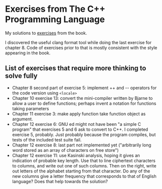 # Exercises from The C++ Programming Language

My solutions to [exercises](https://www.stroustrup.com/4thExercises.pdf) from the book.

I discovered the useful clang format tool while doing the last exercise
for chapter 8. Code of exercises prior to that is mostly consistent with
the style appearing in the book.

## List of exercises that require more thinking to solve fully

* Chapter 8 second part of exercise 5: implement ++ and -- operators for the code
  version using `<locale>`
* Chapter 10 exercise 13: convert the mini-compiler written by Bjarne to allow a
  user to define functions; perhaps invent a notation for functions taking parameters
* Chapter 11 exercise 3: make apply function take function object as argument.
* Chapter 12 exercise 6: GNU ed might not have been "a simple C program" that
  exercises 5 and 6 ask to convert to C++. I completed exercise 5, probably.
	Just probably because the program compiles, but tests of the included test
	suite fail.
* Chapter 12 exercise 8: last part not implemented yet ("arbitrarily long word stored
  as an array of characters on free store")
* Chapter 12 exercise 11: use Kasinski analysis, hoping it gives an indication of
  probable key length. Use that to line ciphertext characters to columns, and
  write out one of such columns. Then on the right, write out letters of the alphabet
  starting from that character. Do any of the new columns give a letter frequency that
  corresponds to that of English language? Does that help towards the solution?
